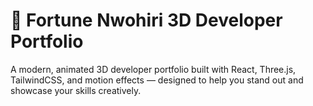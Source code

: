 # 🚀 Fortune Nwohiri 3D Developer Portfolio

A modern, animated 3D developer portfolio built with React, Three.js, TailwindCSS, and motion effects — designed to help you stand out and showcase your skills creatively.

